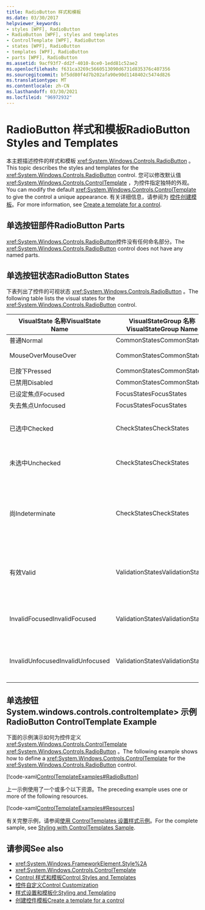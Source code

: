 ```yaml
---
title: RadioButton 样式和模板
ms.date: 03/30/2017
helpviewer_keywords:
- styles [WPF], RadioButton
- RadioButton [WPF], styles and templates
- ControlTemplate [WPF], RadioButton
- states [WPF], RadioButton
- templates [WPF], RadioButton
- parts [WPF], RadioButton
ms.assetid: 9acf93f7-dd2f-4010-8ce0-1edd81c52ae2
ms.openlocfilehash: f631ca3269c5660513090d6731d835376c407356
ms.sourcegitcommit: bf5dd80f4d7b202afa90e90d1148402c5474d826
ms.translationtype: MT
ms.contentlocale: zh-CN
ms.lasthandoff: 03/30/2021
ms.locfileid: "96972932"
---
```

# <a name="radiobutton-styles-and-templates"></a><span data-ttu-id="8a427-102">RadioButton 样式和模板</span><span class="sxs-lookup"><span data-stu-id="8a427-102">RadioButton Styles and Templates</span></span>
<span data-ttu-id="8a427-103">本主题描述控件的样式和模板 <xref:System.Windows.Controls.RadioButton> 。</span><span class="sxs-lookup"><span data-stu-id="8a427-103">This topic describes the styles and templates for the <xref:System.Windows.Controls.RadioButton> control.</span></span> <span data-ttu-id="8a427-104">您可以修改默认值 <xref:System.Windows.Controls.ControlTemplate> ，为控件指定独特的外观。</span><span class="sxs-lookup"><span data-stu-id="8a427-104">You can modify the default <xref:System.Windows.Controls.ControlTemplate> to give the control a unique appearance.</span></span> <span data-ttu-id="8a427-105">有关详细信息，请参阅为 [控件创建模板](/dotnet/desktop-wpf/themes/how-to-create-apply-template)。</span><span class="sxs-lookup"><span data-stu-id="8a427-105">For more information, see [Create a template for a control](/dotnet/desktop-wpf/themes/how-to-create-apply-template).</span></span>  
  
## <a name="radiobutton-parts"></a><span data-ttu-id="8a427-106">单选按钮部件</span><span class="sxs-lookup"><span data-stu-id="8a427-106">RadioButton Parts</span></span>  
 <span data-ttu-id="8a427-107"><xref:System.Windows.Controls.RadioButton>控件没有任何命名部分。</span><span class="sxs-lookup"><span data-stu-id="8a427-107">The <xref:System.Windows.Controls.RadioButton> control does not have any named parts.</span></span>  
  
## <a name="radiobutton-states"></a><span data-ttu-id="8a427-108">单选按钮状态</span><span class="sxs-lookup"><span data-stu-id="8a427-108">RadioButton States</span></span>  
 <span data-ttu-id="8a427-109">下表列出了控件的可视状态 <xref:System.Windows.Controls.RadioButton> 。</span><span class="sxs-lookup"><span data-stu-id="8a427-109">The following table lists the visual states for the <xref:System.Windows.Controls.RadioButton> control.</span></span>  
  
|<span data-ttu-id="8a427-110">VisualState 名称</span><span class="sxs-lookup"><span data-stu-id="8a427-110">VisualState Name</span></span>|<span data-ttu-id="8a427-111">VisualStateGroup 名称</span><span class="sxs-lookup"><span data-stu-id="8a427-111">VisualStateGroup Name</span></span>|<span data-ttu-id="8a427-112">描述</span><span class="sxs-lookup"><span data-stu-id="8a427-112">Description</span></span>|  
|----------------------|---------------------------|-----------------|  
|<span data-ttu-id="8a427-113">普通</span><span class="sxs-lookup"><span data-stu-id="8a427-113">Normal</span></span>|<span data-ttu-id="8a427-114">CommonStates</span><span class="sxs-lookup"><span data-stu-id="8a427-114">CommonStates</span></span>|<span data-ttu-id="8a427-115">默认状态。</span><span class="sxs-lookup"><span data-stu-id="8a427-115">The default state.</span></span>|  
|<span data-ttu-id="8a427-116">MouseOver</span><span class="sxs-lookup"><span data-stu-id="8a427-116">MouseOver</span></span>|<span data-ttu-id="8a427-117">CommonStates</span><span class="sxs-lookup"><span data-stu-id="8a427-117">CommonStates</span></span>|<span data-ttu-id="8a427-118">鼠标指针悬停在控件上方。</span><span class="sxs-lookup"><span data-stu-id="8a427-118">The mouse pointer is positioned over the control.</span></span>|  
|<span data-ttu-id="8a427-119">已按下</span><span class="sxs-lookup"><span data-stu-id="8a427-119">Pressed</span></span>|<span data-ttu-id="8a427-120">CommonStates</span><span class="sxs-lookup"><span data-stu-id="8a427-120">CommonStates</span></span>|<span data-ttu-id="8a427-121">已按下控件。</span><span class="sxs-lookup"><span data-stu-id="8a427-121">The control is pressed.</span></span>|  
|<span data-ttu-id="8a427-122">已禁用</span><span class="sxs-lookup"><span data-stu-id="8a427-122">Disabled</span></span>|<span data-ttu-id="8a427-123">CommonStates</span><span class="sxs-lookup"><span data-stu-id="8a427-123">CommonStates</span></span>|<span data-ttu-id="8a427-124">已禁用控件。</span><span class="sxs-lookup"><span data-stu-id="8a427-124">The control is disabled.</span></span>|  
|<span data-ttu-id="8a427-125">已设定焦点</span><span class="sxs-lookup"><span data-stu-id="8a427-125">Focused</span></span>|<span data-ttu-id="8a427-126">FocusStates</span><span class="sxs-lookup"><span data-stu-id="8a427-126">FocusStates</span></span>|<span data-ttu-id="8a427-127">控件有焦点。</span><span class="sxs-lookup"><span data-stu-id="8a427-127">The control has focus.</span></span>|  
|<span data-ttu-id="8a427-128">失去焦点</span><span class="sxs-lookup"><span data-stu-id="8a427-128">Unfocused</span></span>|<span data-ttu-id="8a427-129">FocusStates</span><span class="sxs-lookup"><span data-stu-id="8a427-129">FocusStates</span></span>|<span data-ttu-id="8a427-130">控件没有焦点。</span><span class="sxs-lookup"><span data-stu-id="8a427-130">The control does not have focus.</span></span>|  
|<span data-ttu-id="8a427-131">已选中</span><span class="sxs-lookup"><span data-stu-id="8a427-131">Checked</span></span>|<span data-ttu-id="8a427-132">CheckStates</span><span class="sxs-lookup"><span data-stu-id="8a427-132">CheckStates</span></span>|<span data-ttu-id="8a427-133"><xref:System.Windows.Controls.Primitives.ToggleButton.IsChecked%2A> 为 `true`。</span><span class="sxs-lookup"><span data-stu-id="8a427-133"><xref:System.Windows.Controls.Primitives.ToggleButton.IsChecked%2A> is `true`.</span></span>|  
|<span data-ttu-id="8a427-134">未选中</span><span class="sxs-lookup"><span data-stu-id="8a427-134">Unchecked</span></span>|<span data-ttu-id="8a427-135">CheckStates</span><span class="sxs-lookup"><span data-stu-id="8a427-135">CheckStates</span></span>|<span data-ttu-id="8a427-136"><xref:System.Windows.Controls.Primitives.ToggleButton.IsChecked%2A> 为 `false`。</span><span class="sxs-lookup"><span data-stu-id="8a427-136"><xref:System.Windows.Controls.Primitives.ToggleButton.IsChecked%2A> is `false`.</span></span>|  
|<span data-ttu-id="8a427-137">尚</span><span class="sxs-lookup"><span data-stu-id="8a427-137">Indeterminate</span></span>|<span data-ttu-id="8a427-138">CheckStates</span><span class="sxs-lookup"><span data-stu-id="8a427-138">CheckStates</span></span>|<span data-ttu-id="8a427-139"><xref:System.Windows.Controls.Primitives.ToggleButton.IsThreeState%2A> 为 `true` 且 <xref:System.Windows.Controls.Primitives.ToggleButton.IsChecked%2A> 为 `null`。</span><span class="sxs-lookup"><span data-stu-id="8a427-139"><xref:System.Windows.Controls.Primitives.ToggleButton.IsThreeState%2A> is `true`, and <xref:System.Windows.Controls.Primitives.ToggleButton.IsChecked%2A> is `null`.</span></span>|  
|<span data-ttu-id="8a427-140">有效</span><span class="sxs-lookup"><span data-stu-id="8a427-140">Valid</span></span>|<span data-ttu-id="8a427-141">ValidationStates</span><span class="sxs-lookup"><span data-stu-id="8a427-141">ValidationStates</span></span>|<span data-ttu-id="8a427-142">控件使用 <xref:System.Windows.Controls.Validation> 类， <xref:System.Windows.Controls.Validation.HasError%2A?displayProperty=nameWithType> 附加属性为 `false` 。</span><span class="sxs-lookup"><span data-stu-id="8a427-142">The control uses the <xref:System.Windows.Controls.Validation> class and the <xref:System.Windows.Controls.Validation.HasError%2A?displayProperty=nameWithType> attached property is `false`.</span></span>|  
|<span data-ttu-id="8a427-143">InvalidFocused</span><span class="sxs-lookup"><span data-stu-id="8a427-143">InvalidFocused</span></span>|<span data-ttu-id="8a427-144">ValidationStates</span><span class="sxs-lookup"><span data-stu-id="8a427-144">ValidationStates</span></span>|<span data-ttu-id="8a427-145"><xref:System.Windows.Controls.Validation.HasError%2A?displayProperty=nameWithType>附加属性是 `true` 控件具有焦点。</span><span class="sxs-lookup"><span data-stu-id="8a427-145">The <xref:System.Windows.Controls.Validation.HasError%2A?displayProperty=nameWithType> attached property is `true` has the control has focus.</span></span>|  
|<span data-ttu-id="8a427-146">InvalidUnfocused</span><span class="sxs-lookup"><span data-stu-id="8a427-146">InvalidUnfocused</span></span>|<span data-ttu-id="8a427-147">ValidationStates</span><span class="sxs-lookup"><span data-stu-id="8a427-147">ValidationStates</span></span>|<span data-ttu-id="8a427-148"><xref:System.Windows.Controls.Validation.HasError%2A?displayProperty=nameWithType>附加属性是 `true` 控件没有焦点。</span><span class="sxs-lookup"><span data-stu-id="8a427-148">The <xref:System.Windows.Controls.Validation.HasError%2A?displayProperty=nameWithType> attached property is `true` has the control does not have focus.</span></span>|  
  
## <a name="radiobutton-controltemplate-example"></a><span data-ttu-id="8a427-149">单选按钮 System.windows.controls.controltemplate> 示例</span><span class="sxs-lookup"><span data-stu-id="8a427-149">RadioButton ControlTemplate Example</span></span>  
 <span data-ttu-id="8a427-150">下面的示例演示如何为控件定义 <xref:System.Windows.Controls.ControlTemplate> <xref:System.Windows.Controls.RadioButton> 。</span><span class="sxs-lookup"><span data-stu-id="8a427-150">The following example shows how to define a <xref:System.Windows.Controls.ControlTemplate> for the <xref:System.Windows.Controls.RadioButton> control.</span></span>  
  
 [!code-xaml[ControlTemplateExamples#RadioButton](~/samples/snippets/csharp/VS_Snippets_Wpf/ControlTemplateExamples/CS/resources/radiobutton.xaml#radiobutton)]  
  
 <span data-ttu-id="8a427-151">上一示例使用了一个或多个以下资源。</span><span class="sxs-lookup"><span data-stu-id="8a427-151">The preceding example uses one or more of the following resources.</span></span>  
  
 [!code-xaml[ControlTemplateExamples#Resources](~/samples/snippets/csharp/VS_Snippets_Wpf/ControlTemplateExamples/CS/resources/shared.xaml#resources)]  
  
 <span data-ttu-id="8a427-152">有关完整示例，请参阅[使用 ControlTemplates 设置样式示例](https://github.com/Microsoft/WPF-Samples/tree/master/Styles%20&%20Templates/IntroToStylingAndTemplating)。</span><span class="sxs-lookup"><span data-stu-id="8a427-152">For the complete sample, see [Styling with ControlTemplates Sample](https://github.com/Microsoft/WPF-Samples/tree/master/Styles%20&%20Templates/IntroToStylingAndTemplating).</span></span>  
  
## <a name="see-also"></a><span data-ttu-id="8a427-153">请参阅</span><span class="sxs-lookup"><span data-stu-id="8a427-153">See also</span></span>

- <xref:System.Windows.FrameworkElement.Style%2A>
- <xref:System.Windows.Controls.ControlTemplate>
- [<span data-ttu-id="8a427-154">Control 样式和模板</span><span class="sxs-lookup"><span data-stu-id="8a427-154">Control Styles and Templates</span></span>](control-styles-and-templates.md)
- [<span data-ttu-id="8a427-155">控件自定义</span><span class="sxs-lookup"><span data-stu-id="8a427-155">Control Customization</span></span>](control-customization.md)
- [<span data-ttu-id="8a427-156">样式设置和模板化</span><span class="sxs-lookup"><span data-stu-id="8a427-156">Styling and Templating</span></span>](/dotnet/desktop-wpf/fundamentals/styles-templates-overview)
- [<span data-ttu-id="8a427-157">创建控件模板</span><span class="sxs-lookup"><span data-stu-id="8a427-157">Create a template for a control</span></span>](/dotnet/desktop-wpf/themes/how-to-create-apply-template)
